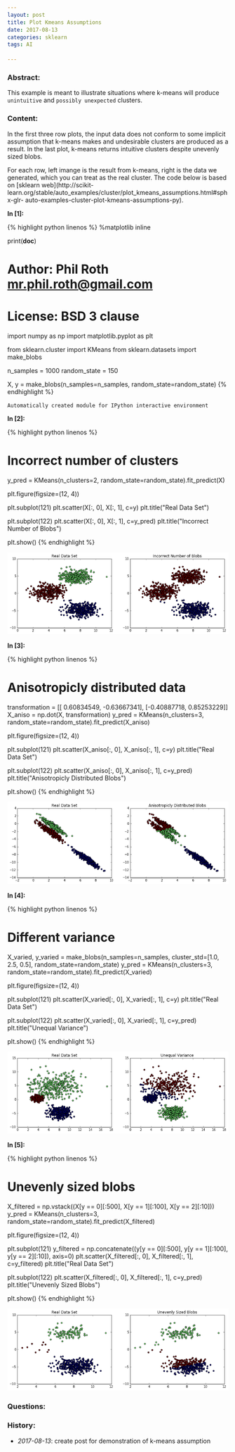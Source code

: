 ```yaml
---
layout: post
title: Plot Kmeans Assumptions
date: 2017-08-13 
categories: sklearn
tags: AI 
 
--- 
```

 
### Abstract:
This example is meant to illustrate situations where k-means will produce
`unintuitive` and `possibly unexpected` clusters.<br> 
 
### Content:  
In the first three row plots, the input data does not conform to some implicit
assumption that k-means makes and
undesirable clusters are produced as a result. In the last plot, k-means returns
intuitive clusters despite unevenly sized blobs. 
 
For each row, left imange is the result from k-means, right is the data we
generated, which you can treat as the real cluster. The code below is based on
[sklearn web](http://scikit-
learn.org/stable/auto_examples/cluster/plot_kmeans_assumptions.html#sphx-glr-
auto-examples-cluster-plot-kmeans-assumptions-py). 

**In [1]:**

{% highlight python linenos %}
%matplotlib inline

print(__doc__)

# Author: Phil Roth <mr.phil.roth@gmail.com>
# License: BSD 3 clause

import numpy as np
import matplotlib.pyplot as plt

from sklearn.cluster import KMeans
from sklearn.datasets import make_blobs


n_samples = 1000
random_state = 150

X, y = make_blobs(n_samples=n_samples, random_state=random_state)
{% endhighlight %}

    Automatically created module for IPython interactive environment


**In [2]:**

{% highlight python linenos %}
# Incorrect number of clusters
y_pred = KMeans(n_clusters=2, random_state=random_state).fit_predict(X)

plt.figure(figsize=(12, 4))

plt.subplot(121)
plt.scatter(X[:, 0], X[:, 1], c=y)
plt.title("Real Data Set")

plt.subplot(122)
plt.scatter(X[:, 0], X[:, 1], c=y_pred)
plt.title("Incorrect Number of Blobs")

plt.show()
{% endhighlight %}

 
![png](/assets/2017-08-13-plot-kmeans-assumptions_files/2017-08-13-plot-kmeans-assumptions_8_0.png) 


**In [3]:**

{% highlight python linenos %}
# Anisotropicly distributed data
transformation = [[ 0.60834549, -0.63667341], [-0.40887718, 0.85253229]]
X_aniso = np.dot(X, transformation)
y_pred = KMeans(n_clusters=3, random_state=random_state).fit_predict(X_aniso)

plt.figure(figsize=(12, 4))

plt.subplot(121)
plt.scatter(X_aniso[:, 0], X_aniso[:, 1], c=y)
plt.title("Real Data Set")

plt.subplot(122)
plt.scatter(X_aniso[:, 0], X_aniso[:, 1], c=y_pred)
plt.title("Anisotropicly Distributed Blobs")

plt.show()
{% endhighlight %}

 
![png](/assets/2017-08-13-plot-kmeans-assumptions_files/2017-08-13-plot-kmeans-assumptions_9_0.png) 


**In [4]:**

{% highlight python linenos %}
# Different variance
X_varied, y_varied = make_blobs(n_samples=n_samples,
                                cluster_std=[1.0, 2.5, 0.5],
                                random_state=random_state)
y_pred = KMeans(n_clusters=3, random_state=random_state).fit_predict(X_varied)

plt.figure(figsize=(12, 4))

plt.subplot(121)
plt.scatter(X_varied[:, 0], X_varied[:, 1], c=y)
plt.title("Real Data Set")

plt.subplot(122)
plt.scatter(X_varied[:, 0], X_varied[:, 1], c=y_pred)
plt.title("Unequal Variance")

plt.show()
{% endhighlight %}

 
![png](/assets/2017-08-13-plot-kmeans-assumptions_files/2017-08-13-plot-kmeans-assumptions_10_0.png) 


**In [5]:**

{% highlight python linenos %}
# Unevenly sized blobs
X_filtered = np.vstack((X[y == 0][:500], X[y == 1][:100], X[y == 2][:10]))
y_pred = KMeans(n_clusters=3, random_state=random_state).fit_predict(X_filtered)

plt.figure(figsize=(12, 4))

plt.subplot(121)
y_filtered = np.concatenate((y[y == 0][:500], y[y == 1][:100], y[y == 2][:10]), axis=0)
plt.scatter(X_filtered[:, 0], X_filtered[:, 1], c=y_filtered)
plt.title("Real Data Set")

plt.subplot(122)
plt.scatter(X_filtered[:, 0], X_filtered[:, 1], c=y_pred)
plt.title("Unevenly Sized Blobs")

plt.show()
{% endhighlight %}

 
![png](/assets/2017-08-13-plot-kmeans-assumptions_files/2017-08-13-plot-kmeans-assumptions_11_0.png) 

 
### Questions: 
 
### History: 
* <em>2017-08-13</em>: create post for demonstration of k-means assumption 
